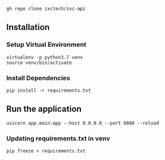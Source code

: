 ```shell
gh repo clone zxctech/zxc-api
```
## Installation

### Setup Virtual Environment

```shell
virtualenv -p python3.7 venv
source venv/bin/activate
```

### Install Dependencies

```shell
pip install -r requirements.txt
```

## Run the application

```shell
uvicorn app.main:app --host 0.0.0.0 --port 8080 --reload
```

### Updating requirements.txt in venv
```shell
pip freeze > requirements.txt
```
